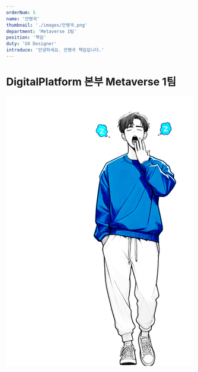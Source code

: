 ```yaml
---
orderNum: 5
name: '안병국'
thumbnail: './images/안병국.png'
department: 'Metaverse 1팀'
position: '책임'
duty: 'UX Designer'
introduce: '안녕하세요. 안병국 책임입니다.'
---
```


# DigitalPlatform 본부 Metaverse 1팀

![Git Commit Message Example](images/안병국.png)
